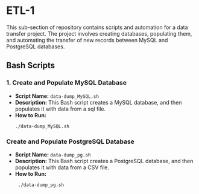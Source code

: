 # ETL-1
This sub-section of repository contains scripts and automation for a data transfer project. The project involves creating databases, populating them, and automating the transfer of new records between MySQL and PostgreSQL databases.
## Bash Scripts

### 1. Create and Populate MySQL Database

- **Script Name:** `data-dump_MySQL.sh`
- **Description:** This Bash script creates a MySQL database, and then populates it with data from a sql file.
- **How to Run:**
  ```
  ./data-dump_MySQL.sh 
### Create and Populate PostgreSQL Database
- **Script Name:** `data-dump_pg.sh`
- **Description:** This Bash script creates a PostgreSQL database, and then populates it with data from a CSV file.
- **How to Run:**
  ```bash
   ./data-dump_pg.sh
